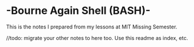 <h1>-Bourne Again Shell (BASH)-</h1>
This is the notes I prepared from my lessons at MIT Missing Semester.

//todo: migrate your other notes to here too. Use this readme as index, etc.

